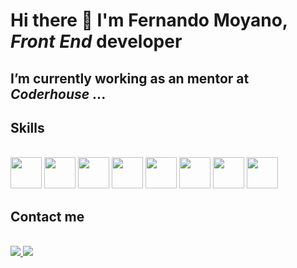 # Hi there 👋 I'm Fernando Moyano, ***Front End*** developer 


## I’m currently working as an mentor at ***Coderhouse***  ...


## Skills


<link rel="stylesheet" href="devicon.min.css">
<div "style=inline_block"><br>


 <img width="50px" height="50px" src="https://cdn.jsdelivr.net/gh/devicons/devicon/icons/html5/html5-original-wordmark.svg" />
 <img width="50px" height="50px" src="https://cdn.jsdelivr.net/gh/devicons/devicon/icons/css3/css3-original-wordmark.svg" />
 <img width="50px" height="50px" src="https://cdn.jsdelivr.net/gh/devicons/devicon/icons/sass/sass-original.svg" /> 
 <img width="50px" height="50px" src="https://cdn.jsdelivr.net/gh/devicons/devicon/icons/bootstrap/bootstrap-original-wordmark.svg" /> 
 <img width="50px" height="50px" src="https://cdn.jsdelivr.net/gh/devicons/devicon/icons/materialui/materialui-original.svg" /> 
 <img width="50px" height="50px" src="https://cdn.jsdelivr.net/gh/devicons/devicon/icons/javascript/javascript-original.svg" />
 <img width="50px" height="50px" src="https://cdn.jsdelivr.net/gh/devicons/devicon/icons/react/react-original.svg" />
 <img width="50px" height="50px" src="https://cdn.jsdelivr.net/gh/devicons/devicon/icons/git/git-original.svg" />

                 
</div>

## Contact me


<div "style=inline_block"><br>

<a href="mailto: fernandomoyano21@gmail.com" target="_blank">
	<img src="https://img.shields.io/badge/Gmail-D14836?style=for-the-badge&logo=gmail&logoColor=white" target="_blank">
</a>


<a href="https://www.linkedin.com/in/fernandomoyanofrontenddevelper/" target="_blank">
	<img src="https://img.shields.io/badge/LinkedIn-0077B5?style=for-the-badge&logo=linkedin&logoColor=white" target="_blank">
</a>
	
</div>

          

